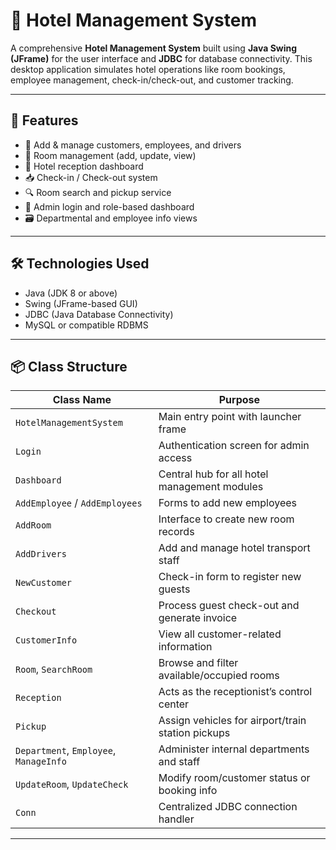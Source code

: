 # 🏨 Hotel Management System

A comprehensive **Hotel Management System** built using **Java Swing (JFrame)** for the user interface and **JDBC** for database connectivity. This desktop application simulates hotel operations like room bookings, employee management, check-in/check-out, and customer tracking.

---

## 🚀 Features

- 🧾 Add & manage customers, employees, and drivers
- 🏢 Room management (add, update, view)
- 🔑 Hotel reception dashboard
- 📥 Check-in / Check-out system
- 🔍 Room search and pickup service
- 👤 Admin login and role-based dashboard
- 🗃 Departmental and employee info views

---

## 🛠 Technologies Used

- Java (JDK 8 or above)
- Swing (JFrame-based GUI)
- JDBC (Java Database Connectivity)
- MySQL or compatible RDBMS

---

## 📦 Class Structure

| Class Name            | Purpose                                              |
|-----------------------|------------------------------------------------------|
| `HotelManagementSystem` | Main entry point with launcher frame                |
| `Login`               | Authentication screen for admin access               |
| `Dashboard`           | Central hub for all hotel management modules         |
| `AddEmployee` / `AddEmployees` | Forms to add new employees                        |
| `AddRoom`             | Interface to create new room records                 |
| `AddDrivers`          | Add and manage hotel transport staff                 |
| `NewCustomer`         | Check-in form to register new guests                 |
| `Checkout`            | Process guest check-out and generate invoice         |
| `CustomerInfo`        | View all customer-related information                |
| `Room`, `SearchRoom`  | Browse and filter available/occupied rooms           |
| `Reception`           | Acts as the receptionist’s control center            |
| `Pickup`              | Assign vehicles for airport/train station pickups    |
| `Department`, `Employee`, `ManageInfo` | Administer internal departments and staff |
| `UpdateRoom`, `UpdateCheck` | Modify room/customer status or booking info    |
| `Conn`                | Centralized JDBC connection handler                  |

---

